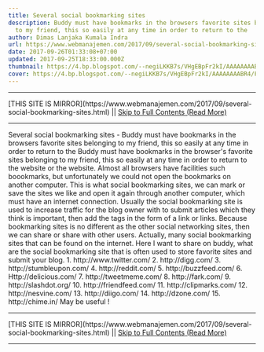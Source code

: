 ```yaml
---
title: Several social bookmarking sites
description: Buddy must have bookmarks in the browsers favorite sites belonging
  to my friend, this so easily at any time in order to return to the
author: Dimas Lanjaka Kumala Indra
url: https://www.webmanajemen.com/2017/09/several-social-bookmarking-sites.html
date: 2017-09-26T01:33:08+07:00
updated: 2017-09-25T18:33:00.000Z
thumbnail: https://4.bp.blogspot.com/--negiLKKB7s/VHgEBpFr2kI/AAAAAAAABR4/F1OABPKFt4k/s320/shareing%2Bbuttons%2Bfor%2Bblogger.jpeg
cover: https://4.bp.blogspot.com/--negiLKKB7s/VHgEBpFr2kI/AAAAAAAABR4/F1OABPKFt4k/s320/shareing%2Bbuttons%2Bfor%2Bblogger.jpeg
---
```


<hr/> [THIS SITE IS MIRROR](https://www.webmanajemen.com/2017/09/several-social-bookmarking-sites.html) || <a href="https://www.webmanajemen.com/2017/09/several-social-bookmarking-sites.html" rel="follow" class="button" id="read-more">Skip to Full Contents (Read More)</a> <hr/> Several social bookmarking sites - Buddy must have bookmarks in the browsers favorite sites belonging to my friend, this so easily at any time in order to return to the Buddy must have bookmarks in the browser's favorite sites belonging to my friend, this so easily at any time in order to return to the website or the website. Almost all browsers have facilities such boookmarks, but unfortunately we could not open the bookmarks on another computer. This is what social bookmarking sites, we can mark or save the sites we like and open it again through another computer, which must have an internet connection. 
Usually the social bookmarking site is used to increase traffic for the blog owner with to submit articles which they think is important, then add the tags in the form of a link or links. Because bookmarking sites is no different as the other social networking sites, then we can share or share with other users. 
Actually, many social bookmarking sites that can be found on the internet. Here I want to share on buddy, what are the social bookmarking site that is often used to store favorite sites and submit your blog. 
1. http://www.twitter.com/ 
2. http://digg.com/ 
3. http://stumbleupon.com/ 
4. http://reddit.com/ 
5. http://buzzfeed.com/ 
6. Http://delicious.com/ 
7. http://tweetmeme.com/ 
8. http://fark.com/ 
9. http://slashdot.org/ 
10. http://friendfeed.com/ 
11. http://clipmarks.com/ 
12. http://nesvine.com/ 
13. http://diigo.com/ 
14. http://dzone.com/ 
15. http://chime.in/ 
 May be useful ! <hr/> [THIS SITE IS MIRROR](https://www.webmanajemen.com/2017/09/several-social-bookmarking-sites.html) || <a href="https://www.webmanajemen.com/2017/09/several-social-bookmarking-sites.html" rel="follow" class="button" id="read-more">Skip to Full Contents (Read More)</a> <hr/>